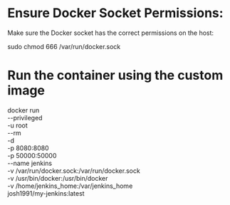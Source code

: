# Ensure Docker Socket Permissions:

Make sure the Docker socket has the correct permissions on the host:

sudo chmod 666 /var/run/docker.sock

# Run the container using the custom image
docker run \
  --privileged \
  -u root \
  --rm \
  -d \
  -p 8080:8080 \
  -p 50000:50000 \
  --name jenkins \
  -v /var/run/docker.sock:/var/run/docker.sock \
  -v /usr/bin/docker:/usr/bin/docker \
  -v /home/jenkins_home:/var/jenkins_home \
  josh1991/my-jenkins:latest
